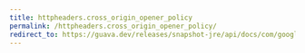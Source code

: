 ```yaml
---
title: httpheaders.cross_origin_opener_policy
permalink: /httpheaders.cross_origin_opener_policy/
redirect_to: https://guava.dev/releases/snapshot-jre/api/docs/com/google/common/net/HttpHeaders.html#CROSS_ORIGIN_OPENER_POLICY
---
```

